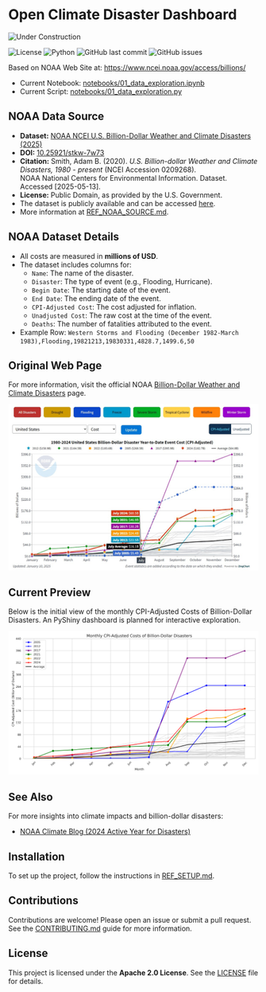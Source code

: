 # Open Climate Disaster Dashboard

![Under Construction](https://img.shields.io/badge/status-under_construction-yellow?style=for-the-badge)

![License](https://img.shields.io/badge/license-Apache%202.0-blue.svg)
![Python](https://img.shields.io/badge/python-3.10%2B-green.svg)
![GitHub last commit](https://img.shields.io/github/last-commit/denisecase/open-climate-disaster-dashboard)
![GitHub issues](https://img.shields.io/github/issues/denisecase/open-climate-disaster-dashboard)

Based on NOAA Web Site at: <https://www.ncei.noaa.gov/access/billions/>

- Current Notebook: [notebooks/01_data_exploration.ipynb](notebooks/01_data_exploration.ipynb)
- Current Script: [notebooks/01_data_exploration.py](notebooks/01_data_exploration.py)

## NOAA Data Source

- **Dataset:** [NOAA NCEI U.S. Billion-Dollar Weather and Climate Disasters (2025)](https://www.ncei.noaa.gov/access/billions/)
- **DOI:** [10.25921/stkw-7w73](https://doi.org/10.25921/stkw-7w73)
- **Citation:**  Smith, Adam B. (2020). *U.S. Billion-dollar Weather and Climate Disasters, 1980 - present* (NCEI Accession 0209268).  
  NOAA National Centers for Environmental Information. Dataset.  
  Accessed [2025-05-13].
- **License:** Public Domain, as provided by the U.S. Government.  
- The dataset is publicly available and can be accessed [here](https://www.ncei.noaa.gov/access/metadata/landing-page/bin/iso?id=gov.noaa.nodc:0209268).
- More information at [REF_NOAA_SOURCE.md](REF_NOAA_SOURCE.md).

## NOAA Dataset Details

- All costs are measured in **millions of USD**.
- The dataset includes columns for:
    - `Name`: The name of the disaster.
    - `Disaster`: The type of event (e.g., Flooding, Hurricane).
    - `Begin Date`: The starting date of the event.
    - `End Date`: The ending date of the event.
    - `CPI-Adjusted Cost`: The cost adjusted for inflation.
    - `Unadjusted Cost`: The raw cost at the time of the event.
    - `Deaths`: The number of fatalities attributed to the event.
- Example Row: `Western Storms and Flooding (December 1982-March 1983),Flooding,19821213,19830331,4828.7,1499.6,50`

## Original Web Page
For more information, visit the official NOAA [Billion-Dollar Weather and Climate Disasters](https://www.ncei.noaa.gov/access/billions/) page.

![Preview](images/noaa_cpi_cummulative_monthly.jpg)

## Current Preview
Below is the initial view of the monthly CPI-Adjusted Costs of Billion-Dollar Disasters. 
An PyShiny dashboard is planned for interactive exploration.

![Monthly CPI-Adjusted Costs of Billion-Dollar Disasters](plots/07_MonthlyCPI.png)

## See Also
For more insights into climate impacts and billion-dollar disasters:
- [NOAA Climate Blog (2024 Active Year for Disasters)](https://www.climate.gov/news-features/blogs/beyond-data/2024-active-year-us-billion-dollar-weather-and-climate-disasters)

## Installation
To set up the project, follow the instructions in [REF_SETUP.md](REF_SETUP.md).

## Contributions
Contributions are welcome! 
Please open an issue or submit a pull request. 
See the [CONTRIBUTING.md](CONTRIBUTING.md) guide for more information.

## License
This project is licensed under the **Apache 2.0 License**. 
See the [LICENSE](LICENSE) file for details.

